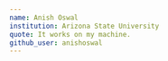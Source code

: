 ```yaml
---
name: Anish Oswal
institution: Arizona State University
quote: It works on my machine.
github_user: anishoswal
---
```


